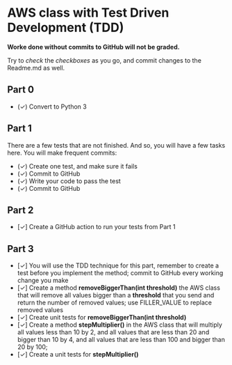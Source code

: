 # AWS class with Test Driven Development (TDD)
**Worke done without commits to GitHub will not be graded.**

Try to *check* the *checkboxes* as you go, and commit changes to the Readme.md as well.
## Part 0
* (✓) Convert to Python 3

## Part 1
There are a few tests that are not finished. And so, you will have a few tasks here.
You will make frequent commits:
* (✓) Create one test, and make sure it fails
* (✓) Commit to GitHub
* (✓) Write your code to pass the test
* (✓) Commit to GitHub
## Part 2
* [✓] Create a GitHub action to run your tests from Part 1
## Part 3 
* [✓] You will use the TDD technique for this part, remember to create a test before you implement the method; commit to GitHub every working change you make
* [✓] Create a method **removeBiggerThan(int threshold)** the AWS class that will remove all values bigger than a **threshold** that you send and return the number of removed values; use FILLER_VALUE to replace removed values
* [✓] Create unit tests for **removeBiggerThan(int threshold)**
* [✓] Create a method **stepMultiplier()** in the AWS class that will multiply all values less than 10 by 2, and all values that are less than 20 and bigger than 10 by 4, and all values that are less than 100 and bigger than 20 by 100;
* [✓] Create a unit tests for **stepMultiplier()**
